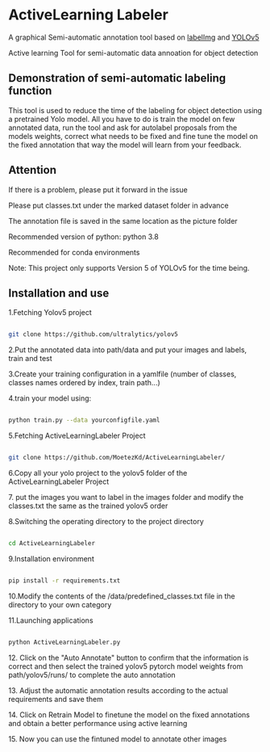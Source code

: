 
<h1>ActiveLearning Labeler</h1>


<p>A graphical Semi-automatic annotation tool based on <a  href="https://github.com/tzutalin/labelImg">labelImg</a> and <a  href="https://github.com/ultralytics/yolov5">YOLOv5</a></p>

<p>Active learning Tool for semi-automatic data annoation for object detection</p>

  

## Demonstration of semi-automatic labeling function
This tool is used to reduce the time of the labeling for object detection using a pretrained Yolo model.
All you have to do is train the model on few annotated data, run the tool and ask for autolabel proposals from the models weights, correct what needs to be fixed and fine tune the model on the fixed annotation that way the model will learn from your feedback.

  

## Attention

<p>If there is a problem, please put it forward in the issue</p>

<p>Please put classes.txt under the marked dataset folder in advance</p>

<p>The annotation file is saved in the same location as the picture folder</p>

<p>Recommended version of python: python 3.8</p>

<p>Recommended for conda environments</p>

<p>Note: This project only supports Version 5 of YOLOv5 for the time being.</p>

  
  

## Installation and use



<p>1.Fetching Yolov5 project</p>

  

```bash

git clone https://github.com/ultralytics/yolov5

```
<p>2.Put the annotated data into path/data and put your images and labels, train and test </p>
<p>3.Create your training configuration in a yamlfile (number of classes, classes names ordered by index, train path...)</p>
<p>4.train your model using:</p>
  

```bash

python train.py --data yourconfigfile.yaml

```

<p>5.Fetching ActiveLearningLabeler Project</p>

  

```bash

git clone https://github.com/MoetezKd/ActiveLearningLabeler/

```
<p>6.Copy all your yolo project to the yolov5 folder of the ActiveLearningLabeler Project</p>
<p>7. put the images you want to label in the images folder and modify the classes.txt the same as the trained yolov5 order</p>
<p>8.Switching the operating directory to the project directory</p>

  

```bash

cd ActiveLearningLabeler

```

  

<p>9.Installation environment</p>

  

```bash

pip install -r requirements.txt

```

  

<p>10.Modify the contents of the /data/predefined_classes.txt file in the directory to your own category</p>

  

<p>11.Launching applications</p>

  

```bash

python ActiveLearningLabeler.py

```

  


  

<p>12. Click on the "Auto Annotate" button to confirm that the information is correct and then select the trained yolov5 pytorch model weights from path/yolov5/runs/ to complete the auto annotation</p>

  

<p>13. Adjust the automatic annotation results according to the actual requirements and save them</p>
<p>14. Click on Retrain Model to finetune the model on the fixed annotations and obtain a better performance using active learning</p>
<p>15. Now you can use the fintuned model to annotate other images</p>
